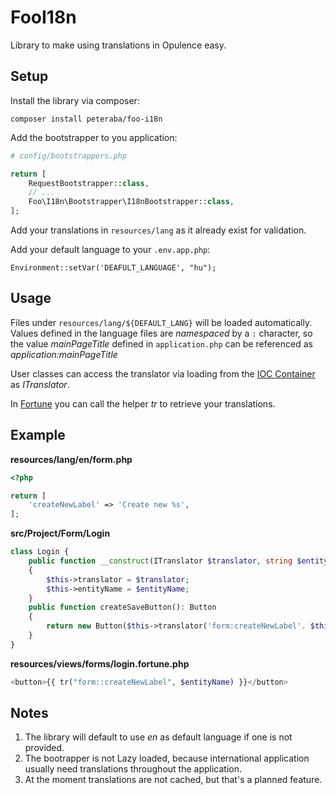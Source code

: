 FooI18n
=======

Library to make using translations in Opulence easy.


Setup
-----

Install the library via composer:

```
composer install peteraba/foo-i18n
```

Add the bootstrapper to you application:
```php
# config/bootstrappers.php

return [
    RequestBootstrapper::class,
    // ...
    Foo\I18n\Bootstrapper\I18nBootstrapper::class,
];
```

Add your translations in `resources/lang` as it already exist for validation.

Add your default language to your `.env.app.php`:
```
Environment::setVar('DEAFULT_LANGUAGE', "hu");
```


Usage
-----

Files under `resources/lang/${DEFAULT_LANG}` will be loaded automatically. Values defined in the language files are
_namespaced_ by a `:` character, so the value *mainPageTitle* defined in `application.php` can be referenced as *application:mainPageTitle*

User classes can access the translator via loading from the [IOC Container](https://www.opulencephp.com/docs/1.0/ioc-container) as *ITranslator*.

In [Fortune](https://www.opulencephp.com/docs/1.0/view-fortune) you can call the helper *tr* to retrieve your translations.


Example
-------

**resources/lang/en/form.php**
```php
<?php

return [
    'createNewLabel' => 'Create new %s',
];
```

**src/Project/Form/Login**
```php
class Login {
    public function __construct(ITranslator $translator, string $entityName)
    {
        $this->translator = $translator;
        $this->entityName = $entityName;
    }
    public function createSaveButton(): Button
    {
        return new Button($this->translator('form:createNewLabel'. $this->entityName);
    }
}
```

**resources/views/forms/login.fortune.php**
```php
<button>{{ tr("form::createNewLabel", $entityName) }}</button>
```


Notes
-----

1. The library will default to use *en* as default language if one is not provided.
2. The bootrapper is not Lazy loaded, because international application usually need translations throughout the application.
3. At the moment translations are not cached, but that's a planned feature.

